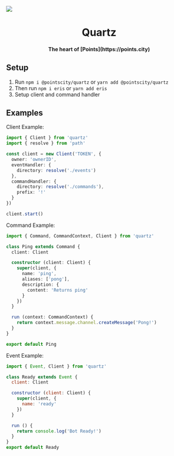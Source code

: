 ![](https://file.coffee/g5x8wAFT4.png)

<h1 align="center"><strong>Quartz</strong></h1>

<h4 align="center">The heart of [Points](https://points.city)</h4>

## Setup

 1. Run `npm i @pointscity/quartz` or `yarn add @pointscity/quartz`
 2. Then run `npm i eris` or `yarn add eris`
 4. Setup client and command handler

## Examples

Client Example:
```ts
import { Client } from 'quartz'
import { resolve } from 'path'

const client = new Client('TOKEN', {
  owner: 'ownerID',
  eventHandler: {
    directory: resolve('./events')
  },
  commandHandler: {
    directory: resolve('./commands'),
    prefix: '!'
  }
})

client.start()
```

Command Example:
```ts
import { Command, CommandContext, Client } from 'quartz'

class Ping extends Command {
  client: Client

  constructor (client: Client) {
    super(client, {
      name: 'ping',
      aliases: ['pong'],
      description: {
        content: 'Returns ping'
      }
    })
  }

  run (context: CommandContext) {
    return context.message.channel.createMessage('Pong!')
  }
}

export default Ping
```

Event Example:
```js
import { Event, Client } from 'quartz'

class Ready extends Event {
  client: Client

  constructor (client: Client) {
    super(client, {
      name: 'ready'
    })
  }

  run () {
    return console.log('Bot Ready!')
  }
}
export default Ready
```